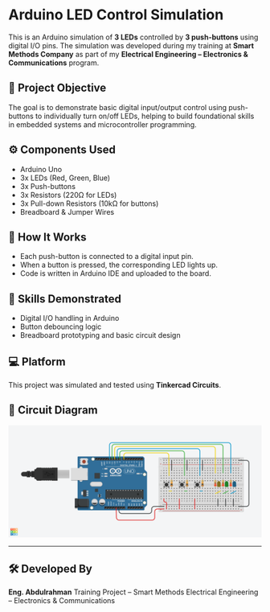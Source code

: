 # Arduino LED Control Simulation

This is an Arduino simulation of **3 LEDs** controlled by **3 push-buttons** using digital I/O pins.
The simulation was developed during my training at **Smart Methods Company** as part of my **Electrical Engineering – Electronics & Communications** program.

## 🎯 Project Objective
The goal is to demonstrate basic digital input/output control using push-buttons to individually turn on/off LEDs, helping to build foundational skills in embedded systems and microcontroller programming.

## ⚙️ Components Used
- Arduino Uno
- 3x LEDs (Red, Green, Blue)
- 3x Push-buttons
- 3x Resistors (220Ω for LEDs)
- 3x Pull-down Resistors (10kΩ for buttons)
- Breadboard & Jumper Wires

## 🔌 How It Works
- Each push-button is connected to a digital input pin.
- When a button is pressed, the corresponding LED lights up.
- Code is written in Arduino IDE and uploaded to the board.

## 🧠 Skills Demonstrated
- Digital I/O handling in Arduino
- Button debouncing logic
- Breadboard prototyping and basic circuit design

## 💻 Platform
This project was simulated and tested using **Tinkercad Circuits**.

## 📸 Circuit Diagram
![Circuit_Demo](https://raw.githubusercontent.com/A-Alrashdi/3-leds-with-3-buttons/refs/heads/main/3--leds%20with%203%20buttons%20A%20Alrashdi.png)

---

## 🛠️ Developed By
**Eng. Abdulrahman**
Training Project – Smart Methods
Electrical Engineering – Electronics & Communications



